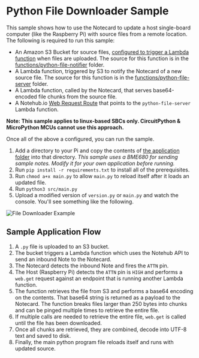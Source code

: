 # Python File Downloader Sample

This sample shows how to use the Notecard to update a host single-board computer
(like the Raspberry Pi) with source files from a remote location. The following
is required to run this sample:

- An Amazon S3 Bucket for source files, [configured to trigger a Lambda function](https://docs.aws.amazon.com/lambda/latest/dg/with-s3-example.html) when files are uploaded. The source for this function is in the [functions/python-file-notifier](functions/python-file-notifier/handler.py) folder.
- A Lambda function, triggered by S3 to notify the Notecard of a new source file. The source for this function is in the [functions/python-file-server](functions/python-file-server/handler.py) folder.
- A Lambda function, called by the Notecard, that serves base64-encoded file chunks from the source file.
- A Notehub.io [Web Request Route](https://dev.blues.io/reference/notecard-walkthrough/web-transactions/#web-transactions) that points to the `python-file-server` Lambda function.

**Note: This sample applies to linux-based SBCs only. CircuitPython & MicroPython MCUs cannot use this approach.**

Once all of the above a configured, you can run the sample.

1. Add a directory to your Pi and copy the contents of [the application folder](application/) into that directory. _This sample uses a BME680 for sending sample notes. Modify it for your own application before running._
2. Run `pip install -r requirements.txt` to install all of the prerequisites.
3. Run `chmod a+x main.py` to allow `main.py` to reload itself after it loads an updated file.
4. Run `python3 src/main.py`
5. Upload a modified version of `version.py` or `main.py` and watch the console. You'll see something like the following.

![File Downloader Example](/assets/downloader-example.png)

## Sample Application Flow

1. A `.py` file is uploaded to an S3 bucket.
2. The bucket triggers a Lambda function which uses the Notehub API to send an inbound Note to the Notecard.
3. The Notecard detects the inbound Note and fires the `ATTN` pin.
4. The Host (Raspberry Pi) detects the `ATTN` pin is `HIGH` and performs a `web.get` request against an endpoint that is running another Lambda function.
5. The function retrieves the file from S3 and performs a base64 encoding on the contents. That base64 string is returned as a payload to the Notecard. The function breaks files larger than 250 bytes into chunks and can be pinged multiple times to retrieve the entire file.
6. If multiple calls are needed to retrieve the entire file, `web.get` is called until the file has been downloaded.
7. Once all chunks are retrieved, they are combined, decode into UTF-8 text and saved to disk.
8. Finally, the main python program file reloads itself and runs with updated source.